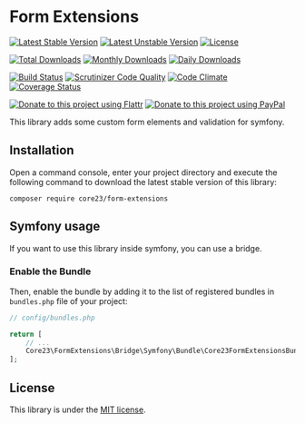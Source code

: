 Form Extensions
===============
[![Latest Stable Version](https://poser.pugx.org/core23/form-extensions/v/stable)](https://packagist.org/packages/core23/form-extensions)
[![Latest Unstable Version](https://poser.pugx.org/core23/form-extensions/v/unstable)](https://packagist.org/packages/core23/form-extensions)
[![License](https://poser.pugx.org/core23/form-extensions/license)](LICENSE.md)

[![Total Downloads](https://poser.pugx.org/core23/form-extensions/downloads)](https://packagist.org/packages/core23/form-extensions)
[![Monthly Downloads](https://poser.pugx.org/core23/form-extensions/d/monthly)](https://packagist.org/packages/core23/form-extensions)
[![Daily Downloads](https://poser.pugx.org/core23/form-extensions/d/daily)](https://packagist.org/packages/core23/form-extensions)

[![Build Status](https://travis-ci.org/core23/form-extensions.svg)](http://travis-ci.org/core23/form-extensions)
[![Scrutinizer Code Quality](https://scrutinizer-ci.com/g/core23/form-extensions/badges/quality-score.png)](https://scrutinizer-ci.com/g/core23/form-extensions/)
[![Code Climate](https://codeclimate.com/github/core23/form-extensions/badges/gpa.svg)](https://codeclimate.com/github/core23/form-extensions)
[![Coverage Status](https://coveralls.io/repos/core23/form-extensions/badge.svg)](https://coveralls.io/r/core23/form-extensions)

[![Donate to this project using Flattr](https://img.shields.io/badge/flattr-donate-yellow.svg)](https://flattr.com/profile/core23)
[![Donate to this project using PayPal](https://img.shields.io/badge/paypal-donate-yellow.svg)](https://paypal.me/gripp)

This library adds some custom form elements and validation for symfony.

## Installation

Open a command console, enter your project directory and execute the following command to download the latest stable version of this library:

```
composer require core23/form-extensions
```

## Symfony usage

If you want to use this library inside symfony, you can use a bridge.

### Enable the Bundle

Then, enable the bundle by adding it to the list of registered bundles in `bundles.php` file of your project:

```php
// config/bundles.php

return [
    // ...
    Core23\FormExtensions\Bridge\Symfony\Bundle\Core23FormExtensionsBundle::class => ['all' => true],
];
```

## License

This library is under the [MIT license](LICENSE.md).
